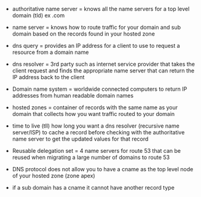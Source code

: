 - authoritative name server = knows all the name servers for a top level domain (tld) ex .com


- name server = knows how to route traffic for your domain and sub domain based on the records found in your hosted zone


- dns query = provides an IP address for a client to use to request a resource from a domain name


- dns resolver = 3rd party such as internet service provider that takes the client request and finds the appropriate name server that can return the IP address back to the client


- Domain name system = worldwide connected computers to return IP addresses from human readable domain names


- hosted zones = container of records with the same name as your domain that collects how you want traffic routed to your domain


- time to live (tll) how long you want a dns resolver (recursive name server/ISP) to cache a record before checking with the authoritative name server to get the updated values for that record





- Reusable delegation set = 4 name servers for route 53 that can be reused when migrating a large number of domains to route 53


- DNS protocol does not allow you to have a cname as the top level node of your hosted zone (zone apex)


- if a sub domain has a cname it cannot have another record type
